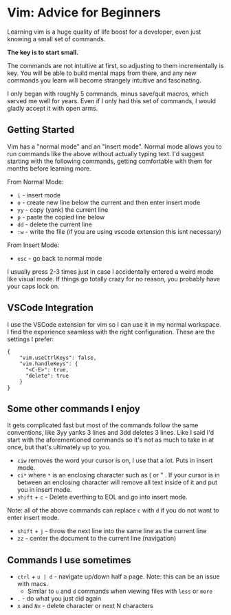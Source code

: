 # Vim: Advice for Beginners
Learning vim is a huge quality of life boost for a developer, even just knowing a small set of commands.

**The key is to start small.**

The commands are not intuitive at first, so adjusting to them incrementally is key. You will be able to build mental maps from there, and any new commands you learn will become strangely intuitive and fascinating.

I only began with roughly 5 commands, minus save/quit macros, which served me well for years. Even if I only had this set of commands, I would gladly accept it with open arms.

## Getting Started
Vim has a "normal mode" and an "insert mode". Normal mode allows you to run commands like the above without actually typing text. I'd suggest starting with the following commands, getting comfortable with them for months before learning more.

From Normal Mode:

- `i` - insert mode
- `o` - create new line below the current and then enter insert mode
- `yy` - copy (yank) the current line
- `p` - paste the copied line below
- `dd` - delete the current line
- `:w` - write the file (if you are using vscode extension this isnt necessary)

From Insert Mode:
- `esc` - go back to normal mode

I usually press 2-3 times just in case I accidentally entered a weird mode like visual mode.
If things go totally crazy for no reason, you probably have your caps lock on.


## VSCode Integration
I use the VSCode extension for vim so I can use it in my normal workspace. I find the experience seamless with the right configuration. These are the settings I prefer:
```
{
    "vim.useCtrlKeys": false,
    "vim.handleKeys": {
      "<C-E>": true,
      "delete": true
    }
}
```

## Some other commands I enjoy

It gets complicated fast but most of the commands follow the same conventions, like 3yy yanks 3 lines and 3dd deletes 3 lines. Like I said I'd start with the aforementioned commands so it's not as much to take in at once, but that's ultimately up to you.

- `ciw` removes the word your cursor is on, I use that a lot. Puts in insert mode.
- `ci*` where `*` is an enclosing character such as ( or " . If your cursor is in between an enclosing character will remove all text inside of it and put you in insert mode.
- `shift` + `c` - Delete everthing to EOL and go into insert mode.

Note: all of the above commands can replace `c` with `d` if you do not want to enter insert mode.

- `shift` + `j` - throw the next line into the same line as the current line
- `zz` - center the document to the current line (navigation)

## Commands I use sometimes
- `ctrl` + `u | d` - navigate up/down half a page. Note: this can be an issue with macs.
  - Similar to `u` and `d` commands when viewing files with `less` or `more`
- `.` - do what you just did again
- `x` and `Nx` - delete character or next N characters
